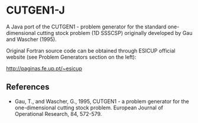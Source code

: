 CUTGEN1-J
=========

A Java port of the CUTGEN1 - problem generator for the standard one-dimensional
cutting stock problem (1D SSSCSP) originally developed by Gau and Wascher (1995).

Original Fortran source code can be obtained through ESICUP official website
(see Problem Generators section on the left):

http://paginas.fe.up.pt/~esicup

References
----------
* Gau, T., and Wascher, G., 1995, CUTGEN1 - a problem generator for the
one-dimensional cutting stock problem. European Journal of Operational Research,
84, 572-579.
